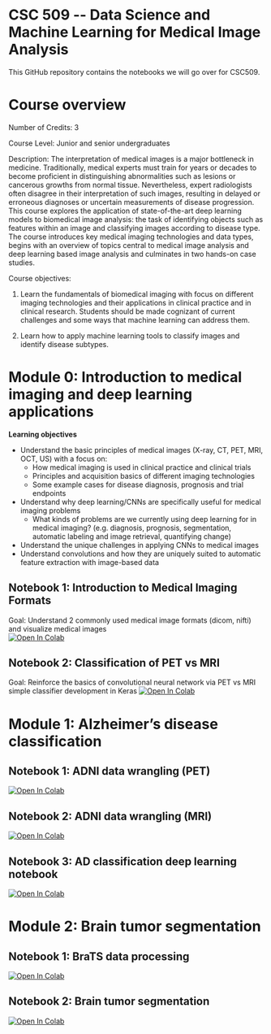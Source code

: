 
# CSC 509 -- Data Science and Machine Learning for Medical Image Analysis

This GitHub repository contains the notebooks we will go over for CSC509. 

# Course overview

Number of Credits: 3

Course Level: Junior and senior undergraduates

Description: The interpretation of medical images is a major bottleneck in medicine. Traditionally, medical experts must train for years or decades to become proficient in distinguishing abnormalities such as lesions or cancerous growths from normal tissue. Nevertheless, expert radiologists often disagree in their interpretation of such images, resulting in delayed or erroneous diagnoses or uncertain measurements of disease progression. This course explores the application of state-of-the-art deep learning models to biomedical image analysis: the task of identifying objects such as features within an image and classifying images according to disease type. The course introduces key medical imaging technologies and data types, begins with an overview of topics central to medical image analysis and deep learning based image analysis and culminates in two hands-on case studies.

Course objectives:
1. Learn the fundamentals of biomedical imaging with focus on different imaging technologies and their applications in clinical practice and in clinical research. Students should be made cognizant of current challenges and some ways that machine learning can address them.

2. Learn how to apply machine learning tools to classify images and identify disease subtypes.



# Module 0: Introduction to medical imaging and deep learning applications
**Learning objectives**
* Understand the basic principles of medical images (X-ray, CT, PET, MRI, OCT, US) with a focus on: 
	* How medical imaging is used in clinical practice and clinical trials
	* Principles and acquisition basics of different imaging technologies
	* Some example cases for disease diagnosis, prognosis and trial endpoints  
* Understand why deep learning/CNNs are specifically useful for medical imaging problems
	* What kinds of problems are we currently using deep learning for in medical imaging? (e.g. diagnosis, prognosis, segmentation, automatic labeling and image retrieval, quantifying change) 
* Understand the unique challenges in applying CNNs to medical images
* Understand convolutions and how they are uniquely suited to automatic feature extraction with image-based data 


## Notebook 1: Introduction to Medical Imaging Formats
Goal: Understand 2 commonly used medical image formats (dicom, nifti) and visualize medical images  
[![Open In Colab](https://colab.research.google.com/assets/colab-badge.svg)](https://colab.research.google.com/github/julclu/CSC509/blob/main/Module0/Module0_NB1_Intro_Medical_Imaging_Formats.ipynb)

## Notebook 2: Classification of PET vs MRI 
Goal: Reinforce the basics of convolutional neural network via PET vs MRI simple classifier development in Keras 
[![Open In Colab](https://colab.research.google.com/assets/colab-badge.svg)](https://colab.research.google.com/github/julclu/CSC509/blob/main/Module0/Module0_NB2_v0.ipynb)

# Module 1: Alzheimer’s disease classification

## Notebook 1: ADNI data wrangling (PET) 
[![Open In Colab](https://colab.research.google.com/assets/colab-badge.svg)](https://colab.research.google.com/github/julclu/CSC509/blob/main/Module1/Module1_NB1_ADNI_PET_DataWrangling.ipynb)

## Notebook 2: ADNI data wrangling (MRI) 
[![Open In Colab](https://colab.research.google.com/assets/colab-badge.svg)](https://colab.research.google.com/github/julclu/CSC509/blob/main/Module1/Module1_NB2_ADNI_MRI_DataWrangling.ipynb)
## Notebook 3: AD classification deep learning notebook 
[![Open In Colab](https://colab.research.google.com/assets/colab-badge.svg)](https://colab.research.google.com/github/julclu/CSC509/blob/main/Module1/Module1_NB3_ADNI_ADClassification.ipynb)

# Module 2: Brain tumor segmentation 
## Notebook 1: BraTS data processing
[![Open In Colab](https://colab.research.google.com/assets/colab-badge.svg)](https://colab.research.google.com/github/julclu/CSC509/blob/main/Module2/Module2_NB1_BraTS_DataProcessing.ipynb)
## Notebook 2: Brain tumor segmentation 
[![Open In Colab](https://colab.research.google.com/assets/colab-badge.svg)](https://colab.research.google.com/github/julclu/CSC509/blob/main/Module2/Module2_NB2_BraTS_TumorSegmentation.ipynb)